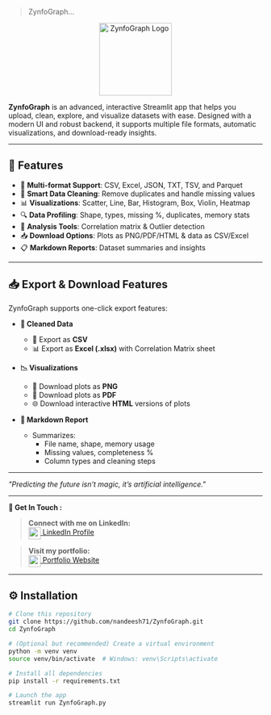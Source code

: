 > ZynfoGraph...

<p align="center">
  <img src="https://i.postimg.cc/nrL8ScR2/Zynfo-Graph-icon.jpg" alt="ZynfoGraph Logo" width="144" height="144">
</p>


**ZynfoGraph** is an advanced, interactive Streamlit app that helps you upload, clean, explore, and visualize datasets with ease. Designed with a modern UI and robust backend, it supports multiple file formats, automatic visualizations, and download-ready insights.

---

## 🚀 Features

- 📁 **Multi-format Support**: CSV, Excel, JSON, TXT, TSV, and Parquet
- 🧹 **Smart Data Cleaning**: Remove duplicates and handle missing values
- 📊 **Visualizations**: Scatter, Line, Bar, Histogram, Box, Violin, Heatmap
- 🔍 **Data Profiling**: Shape, types, missing %, duplicates, memory stats
- 🧮 **Analysis Tools**: Correlation matrix & Outlier detection
- 📥 **Download Options**: Plots as PNG/PDF/HTML & data as CSV/Excel
- 📋 **Markdown Reports**: Dataset summaries and insights

---

## 📥 Export & Download Features

ZynfoGraph supports one-click export features:

- **🔽 Cleaned Data**
  - 📄 Export as **CSV**
  - 📊 Export as **Excel (.xlsx)** with Correlation Matrix sheet

- **📉 Visualizations**
  - 📸 Download plots as **PNG**
  - 🧾 Download plots as **PDF**
  - 🌐 Download interactive **HTML** versions of plots

- **📝 Markdown Report**
  - Summarizes:
    - File name, shape, memory usage
    - Missing values, completeness %
    - Column types and cleaning steps

-------------------------------------------------------------------------------------------------------
 *"Predicting the future isn’t magic, it’s artificial intelligence."* 
 
 -------------------------------------------------------------------------------------------------------
**🔗 Get In Touch :**

> **Connect with me on LinkedIn:**  
[<img src="https://cdn-icons-png.flaticon.com/512/174/174857.png" width="24" height="24" style="vertical-align:middle;"/> LinkedIn Profile](https://www.linkedin.com/in/nandeesh71)

> **Visit my portfolio:**  
[<img src="https://cdn-icons-png.flaticon.com/512/1055/1055687.png" width="24" height="24" style="vertical-align:middle;"/> Portfolio Website](https://nandeesh-71.web.app)

-------------------------------------------------------------------------------------------------------

## ⚙️ Installation

```bash
# Clone this repository
git clone https://github.com/nandeesh71/ZynfoGraph.git
cd ZynfoGraph

# (Optional but recommended) Create a virtual environment
python -m venv venv
source venv/bin/activate  # Windows: venv\Scripts\activate

# Install all dependencies
pip install -r requirements.txt

# Launch the app
streamlit run ZynfoGraph.py



